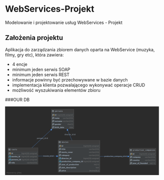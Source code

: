 # WebServices-Projekt
Modelowanie i projektowanie usług WebServices - Projekt

## Założenia projektu
 Aplikacja do zarządzania zbiorem danych oparta na WebService (muzyka, filmy, gry etc), która zawiera: 
 
- 4 encje
- minimum jeden serwis SOAP
- minimum jeden serwis REST
- informacje powinny być przechowywane w bazie danych
- implementacja klienta pozwalającego wykonywać operacje CRUD
- możliwość wyszukiwania elementów zbioru

###OUR DB

![db-diagram-image](https://raw.githubusercontent.com/ciszakdamian/WebServices-Projekt/dev/db-diagram.png?token=AFPZD662Q7KABIDPT2BK4J266VPVU)